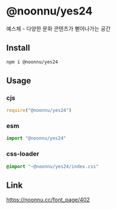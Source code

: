 # @noonnu/yes24
예스체 - 다양한 문화 콘텐츠가 뻗어나가는 공간

## Install
```sh
npm i @noonnu/yes24
```
## Usage
### cjs
```js
require("@noonnu/yes24")
```
### esm
```js
import "@noonnu/yes24"
```
### css-loader
```css
@import "~@noonnu/yes24/index.css"
```

## Link
https://noonnu.cc/font_page/402
